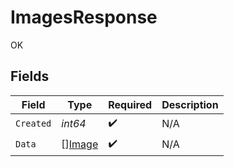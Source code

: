 # ImagesResponse

OK


## Fields

| Field                                   | Type                                    | Required                                | Description                             |
| --------------------------------------- | --------------------------------------- | --------------------------------------- | --------------------------------------- |
| `Created`                               | *int64*                                 | :heavy_check_mark:                      | N/A                                     |
| `Data`                                  | [][Image](../../models/shared/image.md) | :heavy_check_mark:                      | N/A                                     |